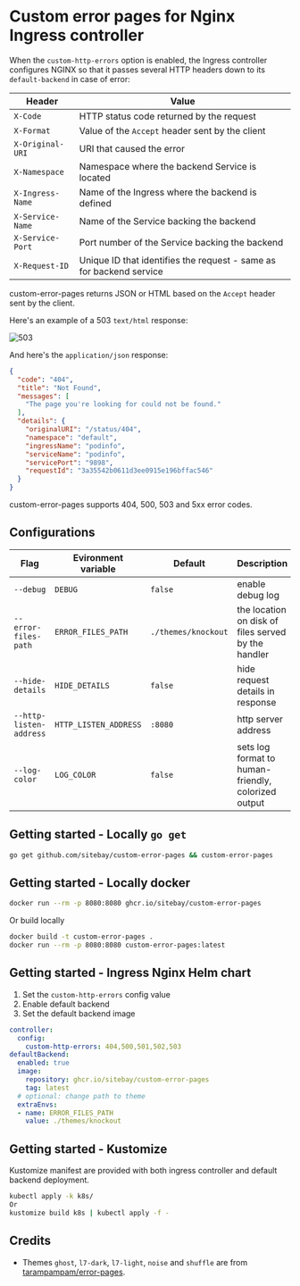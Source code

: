 # Custom error pages for Nginx Ingress controller

When the `custom-http-errors` option is enabled, the Ingress controller configures NGINX so
that it passes several HTTP headers down to its `default-backend` in case of error:

| Header           | Value                                                               |
| ---------------- | ------------------------------------------------------------------- |
| `X-Code`         | HTTP status code returned by the request                            |
| `X-Format`       | Value of the `Accept` header sent by the client                     |
| `X-Original-URI` | URI that caused the error                                           |
| `X-Namespace`    | Namespace where the backend Service is located                      |
| `X-Ingress-Name` | Name of the Ingress where the backend is defined                    |
| `X-Service-Name` | Name of the Service backing the backend                             |
| `X-Service-Port` | Port number of the Service backing the backend                      |
| `X-Request-ID`   | Unique ID that identifies the request - same as for backend service |

custom-error-pages returns JSON or HTML based on the `Accept` header sent by the client.

Here's an example of a 503 `text/html` response:

![503](images/503.gif)

And here's the `application/json` response:

```json
{
  "code": "404",
  "title": "Not Found",
  "messages": [
    "The page you're looking for could not be found."
  ],
  "details": {
    "originalURI": "/status/404",
    "namespace": "default",
    "ingressName": "podinfo",
    "serviceName": "podinfo",
    "servicePort": "9898",
    "requestId": "3a35542b0611d3ee0915e196bffac546"
  }
}
```

custom-error-pages supports 404, 500, 503 and 5xx error codes.

## Configurations

| Flag                    | Evironment variable   | Default             | Description                                         |
|-------------------------|-----------------------|---------------------|-----------------------------------------------------|
| `--debug`               | `DEBUG`               | `false`             | enable debug log                                    |
| `--error-files-path`    | `ERROR_FILES_PATH`    | `./themes/knockout` | the location on disk of files served by the handler |
| `--hide-details`        | `HIDE_DETAILS`        | `false`             | hide request details in response                    |
| `--http-listen-address` | `HTTP_LISTEN_ADDRESS` | `:8080`             | http server address                                 |
| `--log-color`           | `LOG_COLOR`           | `false`             | sets log format to human-friendly, colorized output |

## Getting started - Locally `go get`

```bash
go get github.com/sitebay/custom-error-pages && custom-error-pages
```

## Getting started - Locally docker

```bash
docker run --rm -p 8080:8080 ghcr.io/sitebay/custom-error-pages
```

Or build locally

```bash
docker build -t custom-error-pages .
docker run --rm -p 8080:8080 custom-error-pages:latest
```

## Getting started - Ingress Nginx Helm chart

1. Set the `custom-http-errors` config value
2. Enable default backend
3. Set the default backend image

```yaml
controller:
  config:
    custom-http-errors: 404,500,501,502,503
defaultBackend:
  enabled: true
  image:
    repository: ghcr.io/sitebay/custom-error-pages
    tag: latest
  # optional: change path to theme
  extraEnvs:
  - name: ERROR_FILES_PATH
    value: ./themes/knockout
```

## Getting started - Kustomize

Kustomize manifest are provided with both ingress controller and default backend deployment.

```bash
kubectl apply -k k8s/
Or
kustomize build k8s | kubectl apply -f -
```

## Credits

- Themes `ghost`, `l7-dark`, `l7-light`, `noise` and `shuffle` are from [tarampampam/error-pages](https://github.com/tarampampam/error-pages).
